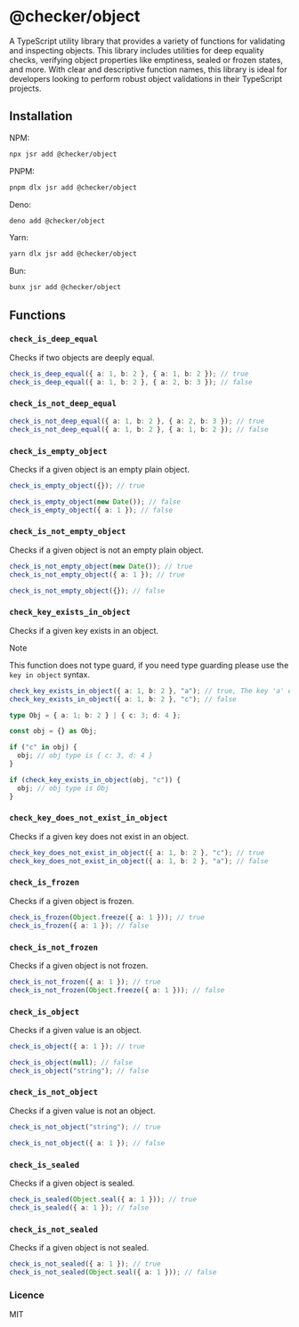 # @checker/object

A TypeScript utility library that provides a variety of functions for validating
and inspecting objects. This library includes utilities for deep equality
checks, verifying object properties like emptiness, sealed or frozen states, and
more. With clear and descriptive function names, this library is ideal for
developers looking to perform robust object validations in their TypeScript
projects.

## Installation

NPM:

```bash
npx jsr add @checker/object
```

PNPM:

```bash
pnpm dlx jsr add @checker/object
```

Deno:

```bash
deno add @checker/object
```

Yarn:

```bash
yarn dlx jsr add @checker/object
```

Bun:

```bash
bunx jsr add @checker/object
```

## Functions

### `check_is_deep_equal`

Checks if two objects are deeply equal.

```ts
check_is_deep_equal({ a: 1, b: 2 }, { a: 1, b: 2 }); // true
check_is_deep_equal({ a: 1, b: 2 }, { a: 2, b: 3 }); // false
```

### `check_is_not_deep_equal`

```ts
check_is_not_deep_equal({ a: 1, b: 2 }, { a: 2, b: 3 }); // true
check_is_not_deep_equal({ a: 1, b: 2 }, { a: 1, b: 2 }); // false
```

### `check_is_empty_object`

Checks if a given object is an empty plain object.

```ts
check_is_empty_object({}); // true

check_is_empty_object(new Date()); // false
check_is_empty_object({ a: 1 }); // false
```

### `check_is_not_empty_object`

Checks if a given object is not an empty plain object.

```ts
check_is_not_empty_object(new Date()); // true
check_is_not_empty_object({ a: 1 }); // true

check_is_not_empty_object({}); // false
```

### `check_key_exists_in_object`

Checks if a given key exists in an object.

> [!NOTE]
> This function does not type guard, if you need type guarding please use the
> `key in object` syntax.

```ts
check_key_exists_in_object({ a: 1, b: 2 }, "a"); // true, The key 'a' exists in the object
check_key_exists_in_object({ a: 1, b: 2 }, "c"); // false
```

```ts
type Obj = { a: 1; b: 2 } | { c: 3; d: 4 };

const obj = {} as Obj;

if ("c" in obj) {
  obj; // obj type is { c: 3, d: 4 }
}

if (check_key_exists_in_object(obj, "c")) {
  obj; // obj type is Obj
}
```

### `check_key_does_not_exist_in_object`

Checks if a given key does not exist in an object.

```ts
check_key_does_not_exist_in_object({ a: 1, b: 2 }, "c"); // true
check_key_does_not_exist_in_object({ a: 1, b: 2 }, "a"); // false
```

### `check_is_frozen`

Checks if a given object is frozen.

```ts
check_is_frozen(Object.freeze({ a: 1 })); // true
check_is_frozen({ a: 1 }); // false
```

### `check_is_not_frozen`

Checks if a given object is not frozen.

```ts
check_is_not_frozen({ a: 1 }); // true
check_is_not_frozen(Object.freeze({ a: 1 })); // false
```

### `check_is_object`

Checks if a given value is an object.

```ts
check_is_object({ a: 1 }); // true

check_is_object(null); // false
check_is_object("string"); // false
```

### `check_is_not_object`

Checks if a given value is not an object.

```ts
check_is_not_object("string"); // true

check_is_not_object({ a: 1 }); // false
```

### `check_is_sealed`

Checks if a given object is sealed.

```ts
check_is_sealed(Object.seal({ a: 1 })); // true
check_is_sealed({ a: 1 }); // false
```

### `check_is_not_sealed`

Checks if a given object is not sealed.

```ts
check_is_not_sealed({ a: 1 }); // true
check_is_not_sealed(Object.seal({ a: 1 })); // false
```

### Licence

MIT
